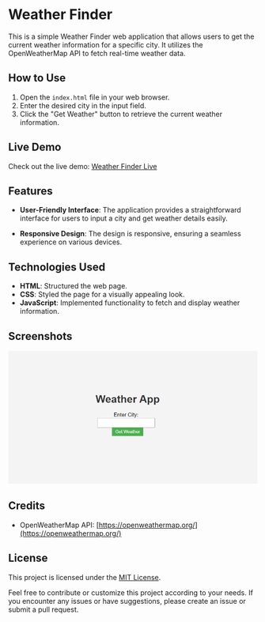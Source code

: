 # Weather Finder

This is a simple Weather Finder web application that allows users to get the current weather information for a specific city. It utilizes the OpenWeatherMap API to fetch real-time weather data.

## How to Use

1. Open the `index.html` file in your web browser.
2. Enter the desired city in the input field.
3. Click the "Get Weather" button to retrieve the current weather information.

## Live Demo

Check out the live demo: [Weather Finder Live](https://cloudpulse.000webhostapp.com/)

## Features

- **User-Friendly Interface**: The application provides a straightforward interface for users to input a city and get weather details easily.

- **Responsive Design**: The design is responsive, ensuring a seamless experience on various devices.

## Technologies Used

- **HTML**: Structured the web page.
- **CSS**: Styled the page for a visually appealing look.
- **JavaScript**: Implemented functionality to fetch and display weather information.

## Screenshots

![Weather Finder](weather_finder.png)

## Credits

- OpenWeatherMap API: [https://openweathermap.org/](https://openweathermap.org/)

## License

This project is licensed under the [MIT License](LICENSE).

Feel free to contribute or customize this project according to your needs. If you encounter any issues or have suggestions, please create an issue or submit a pull request.
